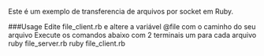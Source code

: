 Este é um exemplo de transferencia de arquivos por socket em Ruby.

###Usage
Edite file_client.rb e altere a variável @file com o caminho do seu arquivo
Execute os comandos abaixo com 2 terminais um para cada arquivo
ruby file_server.rb
ruby file_client.rb